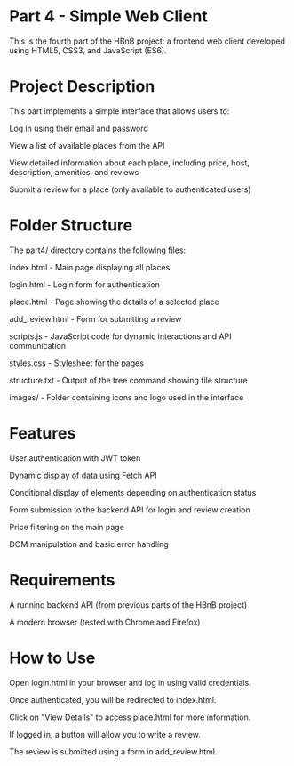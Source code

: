 # Part 4 - Simple Web Client

This is the fourth part of the HBnB project: a frontend web client developed using HTML5, CSS3, and JavaScript (ES6).

# Project Description

This part implements a simple interface that allows users to:

Log in using their email and password

View a list of available places from the API

View detailed information about each place, including price, host, description, amenities, and reviews

Submit a review for a place (only available to authenticated users)

# Folder Structure

The part4/ directory contains the following files:

index.html - Main page displaying all places

login.html - Login form for authentication

place.html - Page showing the details of a selected place

add_review.html - Form for submitting a review

scripts.js - JavaScript code for dynamic interactions and API communication

styles.css - Stylesheet for the pages

structure.txt - Output of the tree command showing file structure

images/ - Folder containing icons and logo used in the interface

# Features

User authentication with JWT token

Dynamic display of data using Fetch API

Conditional display of elements depending on authentication status

Form submission to the backend API for login and review creation

Price filtering on the main page

DOM manipulation and basic error handling

# Requirements

A running backend API (from previous parts of the HBnB project)

A modern browser (tested with Chrome and Firefox)

# How to Use

Open login.html in your browser and log in using valid credentials.

Once authenticated, you will be redirected to index.html.

Click on "View Details" to access place.html for more information.

If logged in, a button will allow you to write a review.

The review is submitted using a form in add_review.html.